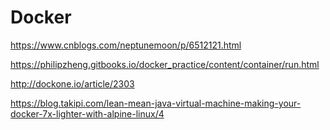 # Docker

https://www.cnblogs.com/neptunemoon/p/6512121.html

https://philipzheng.gitbooks.io/docker_practice/content/container/run.html

http://dockone.io/article/2303

https://blog.takipi.com/lean-mean-java-virtual-machine-making-your-docker-7x-lighter-with-alpine-linux/4
